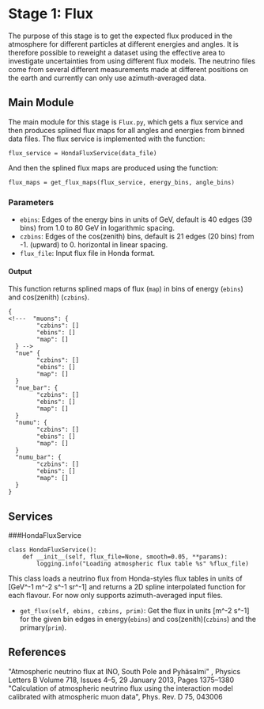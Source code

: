 # Stage 1: Flux

The purpose of this stage is to get the expected flux produced in the atmosphere for different particles at different energies and angles. It is therefore possible to reweight a dataset using the effective area to investigate uncertainties from using different flux models. The neutrino files come from several different measurements made at different positions on the earth and currently can only use azimuth-averaged data. <!---The cosmic ray muon fluxes are produced using the MuonGun splines of Corsika simulation.-->

## Main Module

The main module for this stage is `Flux.py`, which gets a flux service and then produces splined flux maps for all angles and energies from binned data files. <!---Two flux services are available: MuonFluxService and HondaFluxService.--> The flux service is implemented with the function:

```flux_service = HondaFluxService(data_file)```

And then the splined flux maps are produced using the function:

```flux_maps = get_flux_maps(flux_service, energy_bins, angle_bins)```

### Parameters

*  `ebins`: Edges of the energy bins in units of GeV, default is 40 edges (39 bins) from 1.0 to 80 GeV in logarithmic spacing. 
*  `czbins`: Edges of the cos(zenith) bins, default is 21 edges (20 bins) from -1. (upward) to 0. horizontal in linear spacing.
*  `flux_file`: Input flux file in Honda format.
  
#### Output

This function returns splined maps of flux (`map`) in bins of energy (`ebins`) and cos(zenith) (`czbins`).
```
{
<!---  "muons": {
        "czbins": []
        "ebins": []
        "map": []
  } -->
  "nue" {
        "czbins": []
        "ebins": []
        "map": []
  }
  "nue_bar": {
        "czbins": []
        "ebins": []
        "map": []
  }   
  "numu": {
        "czbins": []
        "ebins": []
        "map": []
  }
  "numu_bar": {
        "czbins": []
        "ebins": []
        "map": []
  }
}
```

## Services

###HondaFluxService

```
class HondaFluxService():
    def __init__(self, flux_file=None, smooth=0.05, **params):
        logging.info("Loading atmospheric flux table %s" %flux_file)
```

This class loads a neutrino flux from Honda-styles flux tables in units of [GeV^-1 m^-2 s^-1 sr^-1] and returns a 2D spline interpolated function for each flavour. For now only supports azimuth-averaged input files.

* `get_flux(self, ebins, czbins, prim)`: Get the flux in units [m^-2 s^-1] for the given bin edges in energy(`ebins`) and cos(zenith)(`czbins`) and the primary(`prim`).

## References
"Atmospheric neutrino flux at INO, South Pole and Pyhäsalmi" , Physics Letters B Volume 718, Issues 4–5, 29 January 2013, Pages 1375–1380   
"Calculation of atmospheric neutrino flux using the interaction model calibrated with atmospheric muon data", Phys. Rev. D 75, 043006 
